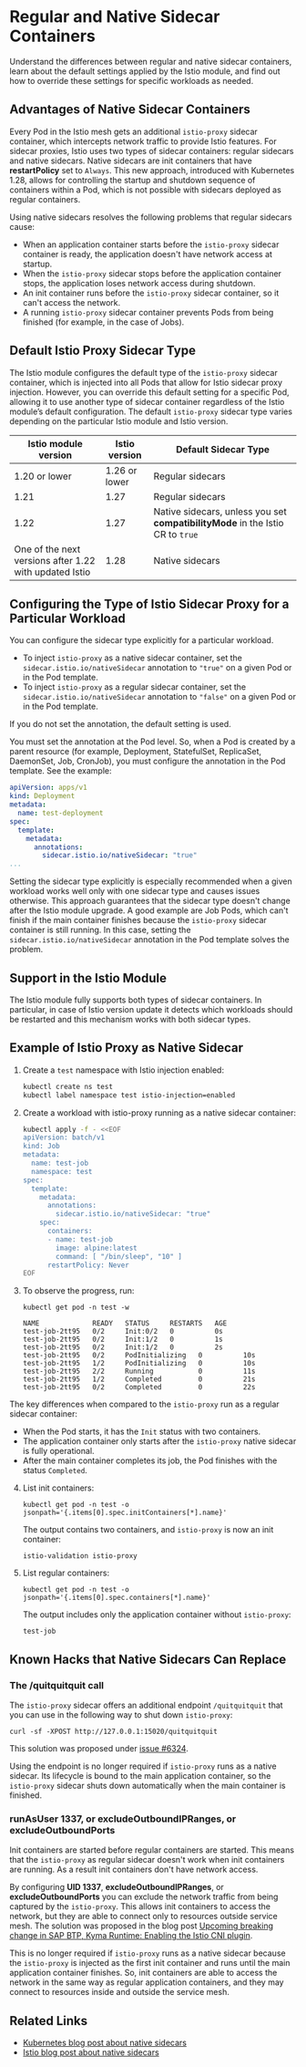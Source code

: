 # Regular and Native Sidecar Containers
Understand the differences between regular and native sidecar containers, learn about the default settings applied by the Istio module, and find out how to override these settings for specific workloads as needed.

## Advantages of Native Sidecar Containers

Every Pod in the Istio mesh gets an additional `istio-proxy` sidecar container, which intercepts network traffic to provide Istio features. For sidecar proxies, Istio uses two types of sidecar containers: regular sidecars and native sidecars. Native sidecars are init containers that have **restartPolicy** set to `Always`. This new approach, introduced with Kubernetes 1.28, allows for controlling the startup and shutdown sequence of containers within a Pod, which is not possible with sidecars deployed as regular containers.

Using native sidecars resolves the following problems that regular sidecars cause:
- When an application container starts before the `istio-proxy` sidecar container is ready, the application doesn't have network access at startup.
- When the `istio-proxy` sidecar stops before the application container stops, the application loses network access during shutdown.
- An init container runs before the `istio-proxy` sidecar container, so it can't access the network.
- A running `istio-proxy` sidecar container prevents Pods from being finished (for example, in the case of Jobs).

## Default Istio Proxy Sidecar Type

The Istio module configures the default type of the `istio-proxy` sidecar container, which is injected into all Pods that allow for Istio sidecar proxy injection. However, you can override this default setting for a specific Pod, allowing it to use another type of sidecar container regardless of the Istio module’s default configuration. The default `istio-proxy` sidecar type varies depending on the particular Istio module and Istio version.


Istio module version | Istio version | Default Sidecar Type
---------|----------|---------
 1.20 or lower | 1.26 or lower | Regular sidecars
 1.21 | 1.27 | Regular sidecars
 1.22 | 1.27 | Native sidecars, unless you set **compatibilityMode** in the Istio CR to `true`
 One of the next versions after 1.22 with updated Istio | 1.28 | Native sidecars

## Configuring the Type of Istio Sidecar Proxy for a Particular Workload

You can configure the sidecar type explicitly for a particular workload.
- To inject `istio-proxy` as a native sidecar container, set the `sidecar.istio.io/nativeSidecar` annotation to `"true"` on a given Pod or in the Pod template.
- To inject `istio-proxy` as a regular sidecar container, set the `sidecar.istio.io/nativeSidecar` annotation to `"false"` on a given Pod or in the Pod template.

If you do not set the annotation, the default setting is used.

You must set the annotation at the Pod level. So, when a Pod is created by a parent resource (for example, Deployment, StatefulSet, ReplicaSet, DaemonSet, Job, CronJob), you must configure the annotation in the Pod template. See the example:

```yaml
apiVersion: apps/v1
kind: Deployment
metadata:
  name: test-deployment
spec:
  template:
    metadata:
      annotations:
        sidecar.istio.io/nativeSidecar: "true"
...
```

Setting the sidecar type explicitly is especially recommended when a given workload works well only with one sidecar type and causes issues otherwise. This approach guarantees that the sidecar type doesn't change after the Istio module upgrade. A good example are Job Pods, which can't finish if the main container finishes because the `istio-proxy` sidecar container is still running. In this case, setting the `sidecar.istio.io/nativeSidecar` annotation in the Pod template solves the problem.

## Support in the Istio Module

The Istio module fully supports both types of sidecar containers. In particular, in case of Istio version update it detects which workloads should be restarted and this mechanism works with both sidecar types.

## Example of Istio Proxy as Native Sidecar

1. Create a `test` namespace with Istio injection enabled:

    ```bash
    kubectl create ns test
    kubectl label namespace test istio-injection=enabled
    ```

2. Create a workload with istio-proxy running as a native sidecar container:

    ```bash
    kubectl apply -f - <<EOF
    apiVersion: batch/v1
    kind: Job
    metadata:
      name: test-job
      namespace: test
    spec:
      template:
        metadata:
          annotations:
            sidecar.istio.io/nativeSidecar: "true"
        spec:
          containers:
          - name: test-job
            image: alpine:latest
            command: [ "/bin/sleep", "10" ]
          restartPolicy: Never
    EOF
    ```

3. To observe the progress, run:
    ```
    kubectl get pod -n test -w
    ```

    ```
    NAME             READY   STATUS     RESTARTS   AGE
    test-job-2tt95   0/2     Init:0/2   0          0s
    test-job-2tt95   0/2     Init:1/2   0          1s
    test-job-2tt95   0/2     Init:1/2   0          2s
    test-job-2tt95   0/2     PodInitializing   0          10s
    test-job-2tt95   1/2     PodInitializing   0          10s
    test-job-2tt95   2/2     Running           0          11s
    test-job-2tt95   1/2     Completed         0          21s
    test-job-2tt95   0/2     Completed         0          22s
    ```

The key differences when compared to the `istio-proxy` run as a regular sidecar container:
  - When the Pod starts, it has the `Init` status with two containers.
  - The application container only starts after the `istio-proxy` native sidecar is fully operational.
  - After the main container completes its job, the Pod finishes with the status `Completed`.

4. List init containers:

    ```
    kubectl get pod -n test -o jsonpath='{.items[0].spec.initContainers[*].name}'
    ```
    The output contains two containers, and `istio-proxy` is now an init container:
    
    ```
    istio-validation istio-proxy
    ```

5. List regular containers:

    ```
    kubectl get pod -n test -o jsonpath='{.items[0].spec.containers[*].name}'
    ```

    The output includes only the application container without `istio-proxy`:

    ```
    test-job
    ```

## Known Hacks that Native Sidecars Can Replace

### The /quitquitquit call

The `istio-proxy` sidecar offers an additional endpoint `/quitquitquit` that you can use in the following way to shut down `istio-proxy`:

```
curl -sf -XPOST http://127.0.0.1:15020/quitquitquit
```
This solution was proposed under [issue #6324](https://github.com/istio/istio/issues/6324#issuecomment-533923427).

Using the endpoint is no longer required if `istio-proxy` runs as a native sidecar. Its lifecycle is bound to the main application container, so the `istio-proxy` sidecar shuts down automatically when the main container is finished.

### runAsUser 1337, or excludeOutboundIPRanges, or excludeOutboundPorts

Init containers are started before regular containers are started. This means that the `istio-proxy` as regular sidecar doesn't work when init containers are running. As a result init containers don't have network access.

By configuring **UID 1337**, **excludeOutboundIPRanges**, or **excludeOutboundPorts** you can exclude the network traffic from being captured by the `istio-proxy`. This allows init containers to access the network, but they are able to connect only to resources outside service mesh. The solution was proposed in the blog post [Upcoming breaking change in SAP BTP, Kyma Runtime: Enabling the Istio CNI plugin](https://community.sap.com/t5/technology-blog-posts-by-sap/upcoming-breaking-change-in-sap-btp-kyma-runtime-enabling-the-istio-cni/ba-p/13550765).

This is no longer required if `istio-proxy` runs as a native sidecar because the `istio-proxy` is injected as the first init container and runs until the main application container finishes. So, init containers are able to access the network in the same way as regular application containers, and they may connect to resources inside and outside the service mesh.

## Related Links

- [Kubernetes blog post about native sidecars](https://kubernetes.io/blog/2023/08/25/native-sidecar-containers/)
- [Istio blog post about native sidecars](https://istio.io/latest/blog/2023/native-sidecars/)
